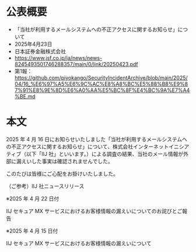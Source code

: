 # 公表概要
- 「当社が利用するメールシステムへの不正アクセスに関するお知らせ」について
- 2025年4月23日
- 日本証券金融株式会社
- https://www.jsf.co.jp/ja/news/news-8245493501746288357/main/0/link/20250423.pdf
- 第1報：https://github.com/piyokango/SecurityIncidentArchive/blob/main/2025/04/16_%E6%97%A5%E6%9C%AC%E8%A8%BC%E5%88%B8%E9%87%91%E8%9E%8D%E6%A0%AA%E5%BC%8F%E4%BC%9A%E7%A4%BE.md

# 本文
2025 年 4 月 16 日にお知らせいたしました「当社が利用するメールシステムへの不正アクセスに関するお知らせ」について、株式会社インターネットイニシアティブ（以下「IIJ 社」といいます。）による調査の結果、当社のメール情報が外部に漏えいした事実は確認されませんでした。

このたびは皆様にご心配をお掛けいたしました。

（ご参考）IIJ 社ニュースリリース

※2025 年 4 月 22 日付

IIJ セキュア MX サービスにおけるお客様情報の漏えいについてのお詫びとご報告

※2025 年 4 月 15 日付

IIJ セキュア MX サービスにおけるお客様情報の漏えいについて 
